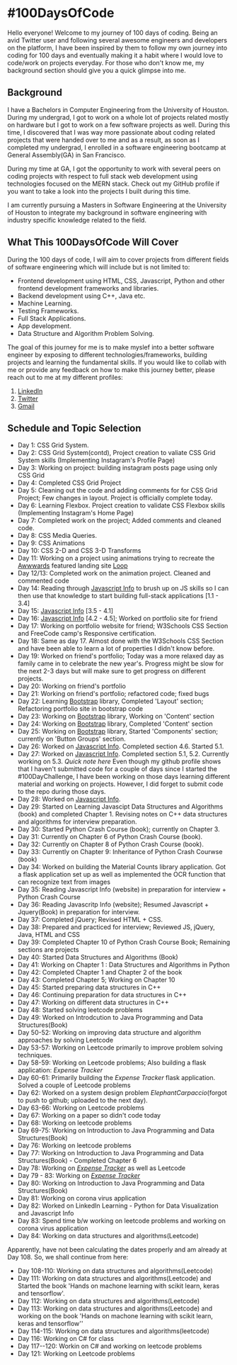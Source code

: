 # #100DaysOfCode

Hello everyone! Welcome to my journey of 100 days of coding. Being an avid Twitter user and following several awesome engineers and developers on the platform, I have been inspired by them to follow my own journey into coding for 100 days and eventually making it a habit where I would love to code/work on projects everyday. For those who don't know me, my background section should give you a quick glimpse into me.

## Background

I have a Bachelors in Computer Engineering from the University of Houston. During my undergrad, I got to work on a whole lot of projects related mostly on hardware but I got to work on a few software projects as well. During this time, I discovered that I was way more passionate about coding related projects that were handed over to me and as a result, as soon as I completed my undergrad, I enrolled in a software engineering bootcamp at General Assembly(GA) in San Francisco.

During my time at GA, I got the opportunity to work with several peers on coding projects with respect to full stack web development using technologies focused on the MERN stack. Check out my GitHub profile if you want to take a look into the projects I built during this time.

I am currently pursuing a Masters in Software Engineering at the University of Houston to integrate my background in software engineering with industry specific knowledge related to the field.

## What This 100DaysOfCode Will Cover

During the 100 days of code, I will aim to cover projects from different fields of software engineering which will include but is not limited to:

- Frontend development using HTML, CSS, Javascript, Python and other frontend development frameworks and libraries.
- Backend development using C++, Java etc.
- Machine Learning.
- Testing Frameworks. 
- Full Stack Applications.
- App development.
- Data Structure and Algorithm Problem Solving.


The goal of this journey for me is to make myslef into a better software engineer by exposing to different technologies/frameworks, building projects and learning the fundamental skills. If you would like to collab with me or provide any feedback on how to make this journey better, please reach out to me at my different profiles:

1. [LinkedIn](https://www.linkedin.com/in/akshaymysore/)
2. [Twitter](https://twitter.com/MysoreAkshay)
3. [Gmail](mailto:akshay.kum94@gmail.com)

## Schedule and Topic Selection

- Day 1: CSS Grid System.
- Day 2: CSS Grid System(contd), Project creation to valiate CSS Grid System skills (Implementing Instagram's Profile Page)
- Day 3: Working on project: building instagram posts page using only CSS Grid
- Day 4: Completed CSS Grid Project
- Day 5: Cleaning out the code and adding comments for for CSS Grid Project; Few changes in layout. Project is officially complete today. 
- Day 6: Learning Flexbox. Project creation to validate CSS Flexbox skills (Implementing Instagram's Home Page)
- Day 7: Completed work on the project; Added comments and cleaned code.
- Day 8: CSS Media Queries.
- Day 9: CSS Animations
- Day 10: CSS 2-D and CSS 3-D Transforms
- Day 11: Working on a project using animations trying to recreate the [Awwwards](http://awwwards.com/) featured landing site [Loop](https://loopearplugs.jp/)
- Day 12/13: Completed work on the animation project. Cleaned and commented code
- Day 14: Reading through [Javascript Info](https://javascript.info/) to brush up on JS skills so I can then use that knowledge to start building full-stack applications [1.1 - 3.4]
- Day 15: [Javascript Info](https://javascript.info/) [3.5 - 4.1]
- Day 16: [Javascript Info](https://javascript.info/) [4.2 - 4.5]; Worked on portfolio site for friend
- Day 17: Working on portfolio website for friend; W3Schools CSS Section and FreeCode camp's Responsive certification.
- Day 18: Same as day 17. Almost done with the W3Schools CSS Section and have been able to learn a lot of properties I didn't know before.
- Day 19: Worked on friend's portfolio; Today was a more relaxed day as family came in to celebrate the new year's. Progress might be slow for the next 2-3 days but will make sure to get progress on different projects.
- Day 20: Working on friend's portfolio
- Day 21: Working on friend's portfolio; refactored code; fixed bugs
- Day 22: Learning [Bootstrap](https://getbootstrap.com/) library, Completed 'Layout' section; Refactoring portfolio site in bootstrap code
- Day 23: Working on [Bootstrap](https://getbootstrap.com/) library, Working on 'Content' section
- Day 24: Working on [Bootstrap](https://getbootstrap.com/) library, Completed 'Content' section
- Day 25: Working on [Bootstrap](https://getbootstrap.com/) library, Started 'Components' section; currently on 'Button Groups' section.
- Day 26: Worked on [Javascript Info](https://javascript.info/). Completed section 4.6. Started 5.1.
- Day 27: Worked on [Javascript Info](https://javascript.info/). Completed section 5.1, 5.2. Currently working on 5.3. *Quick note here* Even though my github profile shows that I haven't submitted code for a couple of days since I started the #100DayChallenge, I have been working on those days learning different material and working on projects. However, I did forget to submit code to the repo during those days.
- Day 28: Worked on [Javascript Info](https://javascript.info/).
- Day 29: Started on Learning Javascipt Data Structures and Algorithms (book) and completed Chapter 1. Revising notes on C++ data structures and algorithms for interview preparation.
- Day 30: Started Python Crash Course (book); currently on Chapter 3.
- Day 31: Currently on Chapter 6 of Python Crash Course (book).
- Day 32: Currently on Chapter 8 of Python Crash Course (book).
- Day 33: Currently on Chapter 9: Inheritance of Python Crash Courwse (book)
- Day 34: Worked on building the Material Counts library application. Got a flask application set up as well as implemented the OCR function that can recognize text from images
- Day 35: Reading Javascript Info (website) in preparation for interview + Python Crash Course
- Day 36: Reading Javascritp Info (website); Resumed Javascript + Jquery(Book) in preparation for interview.
- Day 37: Completed jQuery; Revised HTML + CSS.
- Day 38: Prepared and practiced for interview; Reviewed JS, jQuery, Java, HTML and CSS
- Day 39: Completed Chapter 10 of Python Crash Course Book; Remaining sections are projects
- Day 40: Started Data Structures and Algorithms (Book)
- Day 41: Working on Chapter 1 : Data Structures and Algorithms in Python
- Day 42: Completed Chapter 1 and Chapter 2 of the book
- Day 43: Completed Chapter 5; Working on Chapter 10
- Day 45: Started preparing data structures in C++
- Day 46: Continuing preparation for data structures in C++
- Day 47: Working on different data structures in C++
- Day 48: Started solving leetcode problems
- Day 49: Worked on Introdcution to Java Programming and Data Structures(Book)
- Day 50-52: Working on improving data structure and algorithm approaches by solving Leetcode
- Day 53-57: Working on Leetcode primarily to improve problem solving techniques. 
- Day 58-59: Working on Leetcode problems; Also building a flask application: *Expense Tracker*
- Day 60-61: Primarily building the *Expense Tracker* flask application. Solved a couple of Leetcode problems
- Day 62: Worked on a system design problem *ElephantCarpaccio*(forgot to push to github; uploaded to the next day).
- Day 63-66: Working on Leetcode problems
- Day 67: Working on a paper so didn't code today
- Day 68: Working on leetcode problems
- Day 69-75: Working on Introduction to Java Programming and Data Structures(Book)
- Day 76: Working on leetcode problems
- Day 77: Working on Introduction to Java Programming and Data Structures(Book) - Completed Chapter 6
- Day 78: Working on [*Expense Tracker*](https://github.com/Akshay199456/ExpenseTracker) as well as Leetcode
- Day 79 - 83: Working on [*Expense Tracker*](https://github.com/Akshay199456/ExpenseTracker)
- Day 80: Working on Introduction to Java Programming and Data Structures(Book)
- Day 81: Working on corona virus application
- Day 82: Worked on LinkedIn Learning - Python for Data Visualization and Javascript Info
- Day 83: Spend time b/w working on leetcode problems and working on corona virus application
- Day 84: Working on data structures and algorithms(Leetcode)

Apparently, have not been calculating the dates properly and am already at Day 108. So, we shall continue from here:

- Day 108-110: Working on data structures and algorithms(Leetcode)
- Day 111: Working on data structures and algorithms(Leetcode) and Started the book 'Hands on machone learning with scikit learn, keras and tensorflow'.
- Day 112: Working on data structures and algorithms(Leetcode)
- Day 113: Working on data structures and algorithms(Leetcode) and working on the book 'Hands on machone learning with scikit learn, keras and tensorflow''
- Day 114-115: Working on data structures and algorithms(leetcode)
- Day 116: Working on C# for class
- Day 117--120: Workin on C# and working on leetcode problems
- Day 121: Working on Leetcode problems